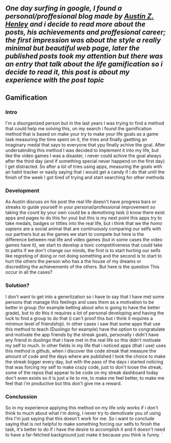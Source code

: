 

_One day surfing in google, I found a personal/proffesional blog made by [Austin Z. Henley](https://austinhenley.com/blog/gamification.html) and i decide to read more about the posts, his achievements and proffesional career; the first impression was about the style a really minimal but beautiful web page, later the published posts took my attention but there was an entry that talk about the life gamification so i decide to read it, this post is about my experience with the post topic_
---
## Gamification
### Intro
I'm a disorganized person but in the last years I was trying to find a method that could help me solving this, on my search i found the gamification method that is based on make your try to make your life goals as a game task measuring the time spent on it, the tries and finally gaetting an imaginary medal that says to everyone that ypu finally achive the goal. After undersatnding this method I was decided to implement it into my life, but like the video games I was a disaster, i never could achive the goal always after the third day (and if something special never happend on the first day) I get distracted. So after a lot of tries using apps, measuring the goals with an habit tracker or easily saying that i would get a candy if i do that until the finish of the week I got tired of trying and start searching for other methods

### Development
As Austin discuss on his post the real life doesn't have progress bars or streaks to guide yourself in your personal/professional improvement so taking the count by your own could be a demotiving task (i know there exist apps and pages to do this for you) but this is my next point this apps try to take medals, badges or tittles into the real life, but i think that we the  _homo sapiens_ are  a social animal that are continuously comparing our selfs with our partners but as the games we start to compete but here is the difference between real life and video games (but in some cases the video games have it), we start to develop a toxic competitiveness that could take to paths if we don't change our minds, the first is to start hurting our selfs like regreting of doing or not doing something and the second is to start to hurt the others the person who has a the house of my dreams or discrediting the achievements of the others. But here is the question This occur in all the cases?

### Solution?
I don't want to get into a generlization so i have to say that I have met some persons that manage this feelings and uses them as a motivation to be better in group (for example betting about who is going to have the better grade), but to do this it requires a lot of personal developing and having the luck to find a group to do that (i can't proof this but i think it requires a minimun level of friendship). In other cases i saw that some apps that use this method to teach (Duolingo for example) have the option to congratulate and motivate the app friends by the streak goals, personally i didn't have any friend in duolingo that i have met in the real life so this didn't motivate my self to much.
In other fields in my life that i noticed apps (that i use) uses this method is github, when i discover the code streak that measure the amount of code and the days where are published I took the choice to make the streak bigger every day, but with the pass of the days i started noticing that was forcing my self to make crazy code, just to don't loose the streak, some of the repos that appear to be code on my streak dashboard today don't even exists so it is just a lie to me, to make me feel better, to make me feel that i'm productive but this don't give me a reward.
 
### Conclussion
So in my experience applying this method on my life only works if i don't think to much about what i'm doing, I never try to demotivate you of using this I'm just saying that this doesn't work for me. So i want to conclude saying that is not helpful to make something forcing our selfs to finish the task, it's better to do if i have the desire to accomplish it and it doesn't need to have a far-fetched background just make it because you think is funny.
`
